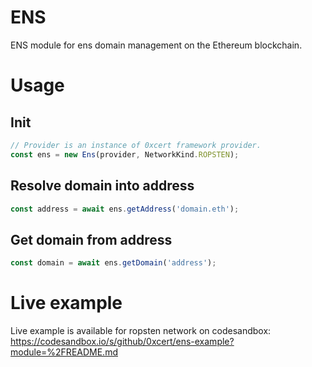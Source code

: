 # ENS

ENS module for ens domain management on the Ethereum blockchain.

# Usage

## Init

```ts
// Provider is an instance of 0xcert framework provider.
const ens = new Ens(provider, NetworkKind.ROPSTEN);
```

## Resolve domain into address

```ts
const address = await ens.getAddress('domain.eth');
```

## Get domain from address

```ts
const domain = await ens.getDomain('address');
```

# Live example

Live example is available for ropsten network on codesandbox:
https://codesandbox.io/s/github/0xcert/ens-example?module=%2FREADME.md